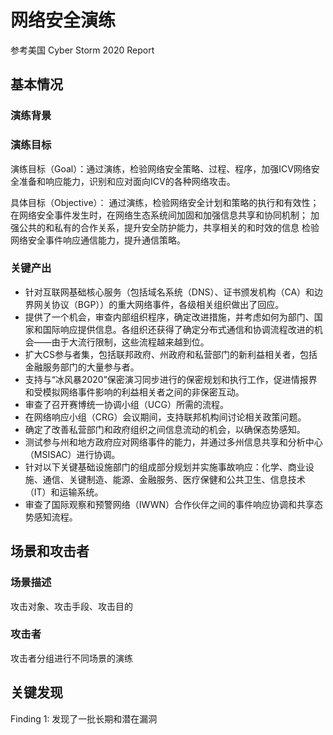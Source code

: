 # 网络安全演练

参考美国 Cyber Storm 2020 Report

## 基本情况
### 演练背景


### 演练目标

演练目标（Goal）：通过演练，检验网络安全策略、过程、程序，加强ICV网络安全准备和响应能力，识别和应对面向ICV的各种网络攻击。

具体目标（Objective）：
通过演练，检验网络安全计划和策略的执行和有效性；
在网络安全事件发生时，在网络生态系统间加固和加强信息共享和协同机制；
加强公共的和私有的合作关系，提升安全防护能力，共享相关的和时效的信息
检验网络安全事件响应通信能力，提升通信策略。

### 关键产出
- 针对互联网基础核心服务（包括域名系统（DNS）、证书颁发机构（CA）和边界网关协议（BGP））的重大网络事件，各级相关组织做出了回应。
- 提供了一个机会，审查内部组织程序，确定改进措施，并考虑如何为部门、国家和国际响应提供信息。各组织还获得了确定分布式通信和协调流程改进的机会——由于大流行限制，这些流程越来越到位。
- 扩大CS参与者集，包括联邦政府、州政府和私营部门的新利益相关者，包括金融服务部门的大量参与者。
- 支持与“冰风暴2020”保密演习同步进行的保密规划和执行工作，促进情报界和受模拟网络事件影响的利益相关者之间的非保密互动。
- 审查了召开赛博统一协调小组（UCG）所需的流程。
- 在网络响应小组（CRG）会议期间，支持联邦机构间讨论相关政策问题。
- 确定了改善私营部门和政府组织之间信息流动的机会，以确保态势感知。
- 测试参与州和地方政府应对网络事件的能力，并通过多州信息共享和分析中心（MSISAC）进行协调。
- 针对以下关键基础设施部门的组成部分规划并实施事故响应：化学、商业设施、通信、关键制造、能源、金融服务、医疗保健和公共卫生、信息技术（IT）和运输系统。
- 审查了国际观察和预警网络（IWWN）合作伙伴之间的事件响应协调和共享态势感知流程。


## 场景和攻击者

### 场景描述
攻击对象、攻击手段、攻击目的
### 攻击者

攻击者分组进行不同场景的演练


## 关键发现

Finding 1: 发现了一批长期和潜在漏洞